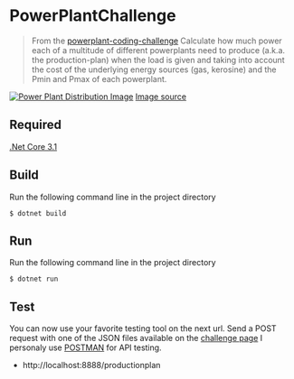 # PowerPlantChallenge
> From the [powerplant-coding-challenge](https://github.com/gem-spaas/powerplant-coding-challenge) Calculate how much power each of a multitude of different powerplants need to produce (a.k.a. the production-plan) when the load is given and taking into account the cost of the underlying energy sources (gas, kerosine) and the Pmin and Pmax of each powerplant.

<a href="https://www.next-kraftwerke.be/en/technology/next-pool/"><img src="" title="Power Plant Distribution" alt="Power Plant Distribution Image"></a>
[Image source](https://www.next-kraftwerke.be/wp-content/uploads/2016/03/virtuele-energiecentrale.png)

## Required
[.Net Core 3.1](https://dotnet.microsoft.com/download/dotnet/3.1)

## Build
Run the following command line in the project directory
```shell
$ dotnet build
```

## Run
Run the following command line in the project directory
```shell
$ dotnet run
```

## Test
You can now use your favorite testing tool on the next url.
Send a POST request with one of the JSON files available on the [challenge page](https://github.com/gem-spaas/powerplant-coding-challenge/tree/master/example_payloads) 
 I personaly use [POSTMAN](https://www.postman.com/) for API testing.
- http://localhost:8888/productionplan
